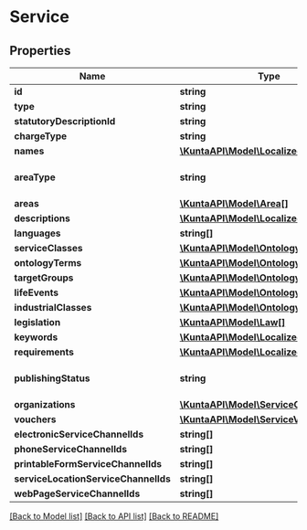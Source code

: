 # Service

## Properties
Name | Type | Description | Notes
------------ | ------------- | ------------- | -------------
**id** | **string** |  | [optional] 
**type** | **string** |  | [optional] 
**statutoryDescriptionId** | **string** |  | [optional] 
**chargeType** | **string** |  | [optional] 
**names** | [**\KuntaAPI\Model\LocalizedValue[]**](LocalizedValue.md) |  | [optional] 
**areaType** | **string** | Area type (WholeCountry, WholeCountryExceptAlandIslands, AreaType). | [optional] 
**areas** | [**\KuntaAPI\Model\Area[]**](Area.md) | List of service areas. | [optional] 
**descriptions** | [**\KuntaAPI\Model\LocalizedValue[]**](LocalizedValue.md) |  | [optional] 
**languages** | **string[]** |  | [optional] 
**serviceClasses** | [**\KuntaAPI\Model\OntologyItem[]**](OntologyItem.md) |  | [optional] 
**ontologyTerms** | [**\KuntaAPI\Model\OntologyItem[]**](OntologyItem.md) |  | [optional] 
**targetGroups** | [**\KuntaAPI\Model\OntologyItem[]**](OntologyItem.md) |  | [optional] 
**lifeEvents** | [**\KuntaAPI\Model\OntologyItem[]**](OntologyItem.md) |  | [optional] 
**industrialClasses** | [**\KuntaAPI\Model\OntologyItem[]**](OntologyItem.md) |  | [optional] 
**legislation** | [**\KuntaAPI\Model\Law[]**](Law.md) | List of laws related to the service. | [optional] 
**keywords** | [**\KuntaAPI\Model\LocalizedValue[]**](LocalizedValue.md) | List of localized service keywords. | [optional] 
**requirements** | [**\KuntaAPI\Model\LocalizedValue[]**](LocalizedValue.md) |  | [optional] 
**publishingStatus** | **string** | Publishing status. Possible values are: Draft, Published, Deleted, Modified or OldPublished. | [optional] 
**organizations** | [**\KuntaAPI\Model\ServiceOrganization[]**](ServiceOrganization.md) |  | [optional] 
**vouchers** | [**\KuntaAPI\Model\ServiceVoucher[]**](ServiceVoucher.md) | List of service vouchers. | [optional] 
**electronicServiceChannelIds** | **string[]** |  | [optional] 
**phoneServiceChannelIds** | **string[]** |  | [optional] 
**printableFormServiceChannelIds** | **string[]** |  | [optional] 
**serviceLocationServiceChannelIds** | **string[]** |  | [optional] 
**webPageServiceChannelIds** | **string[]** |  | [optional] 

[[Back to Model list]](../README.md#documentation-for-models) [[Back to API list]](../README.md#documentation-for-api-endpoints) [[Back to README]](../README.md)


